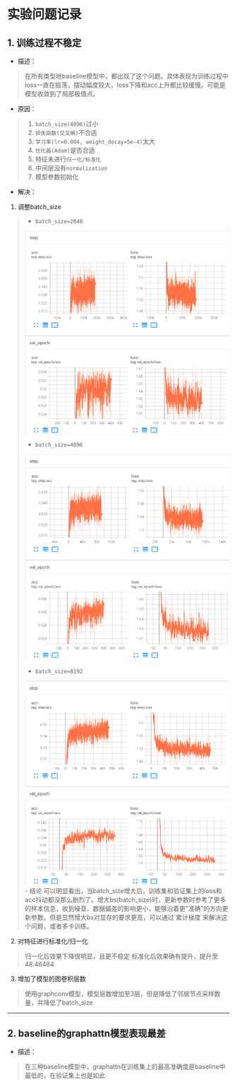 # 实验问题记录

## 1. 训练过程不稳定
- 描述：
> 在所有类型地baseline模型中，都出现了这个问题。具体表现为训练过程中loss一直在振荡，摆动幅度较大，loss下降和acc上升都比较缓慢。可能是模型收敛到了局部极值点。
- 原因：
> 1. `batch_size(4096)`过小
> 2. `损失函数(交叉熵)`不合适
> 3. `学习率(lr=0.004, weight_decay=5e-4)`太大
> 4. `优化器(Adam)`是否合适
> 5. 特征未进行`归一化/标准化`
> 6. 中间层没有`normalization`
> 7. 模型参数初始化
- 解决：
1. 调整batch_size  
>- `batch_size=2048`
><img src='./imgs/graphconv-bs_2048.png' alt="graphconv batch_size=2048" width=".2">
>
>- `batch_size=4096`
><img src='./imgs/graphconv-bs_4096.png' alt="graphconv batch_size=4096" width=".2">  
>
>- `batch_size=8192`  
><img src='./imgs/graphconv-bs_8192.png' alt="graphconv batch_size=8192" width=".2">
>- 结论  
> 可以明显看出，当batch_size增大后，训练集和验证集上的loss和acc抖动都没那么剧烈了。增大bs(batch_size)时，更新参数时参考了更多的样本信息，收到噪音、数据偏差的影响更小，能够沿着更"准确"的方向更新参数。但是显然增大bs对显存的要求更高，可以通过`累计梯度`来解决这个问题，或者多卡训练。

2. 对特征进行标准化/归一化
>归一化后效果下降很明显，且更不稳定
>标准化后效果确有提升，提升至48.46484

3. 增加了模型的图卷积层数
>使用graphconv模型，模型层数增加至3层，但是降低了邻居节点采样数量，并降低了batch_size
>

---

## 2. baseline的graphattn模型表现最差
- 描述：
> 在三种baseline模型中，graphattn在训练集上的最高准确度是baseline中最低的，在验证集上也是如此

